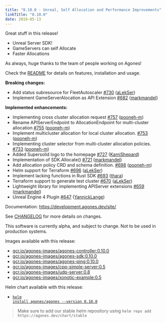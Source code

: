 ```yaml
---
title: "0.10.0 - Unreal, Self Allocation and Performance Improvements"
linkTitle: "0.10.0"
date: 2019-05-13
---
```


Great stuff in this release!

- Unreal Server SDK!
- GameServers can self Allocate
- Faster Allocations

As always, huge thanks to the team of people working on Agones!

Check the <a href="https://github.com/googleforgames/agones/tree/release-0.10.0" >README</a> for details on features, installation and usage.

**Breaking changes:**

- Add status subresource for FleetAutoscaler [\#730](https://github.com/googleforgames/agones/pull/730) ([aLekSer](https://github.com/aLekSer))
- Implement GameServerAlocation as API Extension  [\#682](https://github.com/googleforgames/agones/pull/682) ([markmandel](https://github.com/markmandel))

**Implemented enhancements:**

- Implementing cross cluster allocation request [\#757](https://github.com/googleforgames/agones/pull/757) ([pooneh-m](https://github.com/pooneh-m))
- Rename APIServerEndpoint to AllocationEndpoint for multi-cluster allocation [\#755](https://github.com/googleforgames/agones/pull/755) ([pooneh-m](https://github.com/pooneh-m))
- Implement multicluster allocation for local cluster allocation. [\#753](https://github.com/googleforgames/agones/pull/753) ([pooneh-m](https://github.com/pooneh-m))
- Implementing cluster selector from multi-cluster allocation policies. [\#733](https://github.com/googleforgames/agones/pull/733) ([pooneh-m](https://github.com/pooneh-m))
- Added Supersolid logo to the homepage [\#727](https://github.com/googleforgames/agones/pull/727) ([KamiShepard](https://github.com/KamiMay))
- Implementation of SDK.Allocate\(\) [\#721](https://github.com/googleforgames/agones/pull/721) ([markmandel](https://github.com/markmandel))
- Add allocation policy CRD and schema definition. [\#698](https://github.com/googleforgames/agones/pull/698) ([pooneh-m](https://github.com/pooneh-m))
- Helm support for Terraform [\#696](https://github.com/googleforgames/agones/pull/696) ([aLekSer](https://github.com/aLekSer))
- Implement lacking functions in Rust SDK [\#693](https://github.com/googleforgames/agones/pull/693) ([thara](https://github.com/thara))
- Terraform support to generate test cluster [\#670](https://github.com/googleforgames/agones/pull/670) ([aLekSer](https://github.com/aLekSer))
- Lightweight library for implementing APIServer extensions [\#659](https://github.com/googleforgames/agones/pull/659) ([markmandel](https://github.com/markmandel))
- Unreal Engine 4 Plugin [\#647](https://github.com/googleforgames/agones/pull/647) ([YannickLange](https://github.com/YannickLange))

Documentation: https://development.agones.dev/site/

See <a href="https://github.com/googleforgames/agones/blob/release-0.10.0/CHANGELOG.md" >CHANGELOG</a> for more details on changes.

This software is currently alpha, and subject to change. Not to be used in production systems.

Images available with this release:

- [gcr.io/agones-images/agones-controller:0.10.0](https://gcr.io/agones-images/agones-controller:0.10.0)
- [gcr.io/agones-images/agones-sdk:0.10.0](https://gcr.io/agones-images/agones-sdk:0.10.0)
- [gcr.io/agones-images/agones-ping:0.10.0](https://gcr.io/agones-images/agones-ping:0.10.0)
- [gcr.io/agones-images/cpp-simple-server:0.5](https://gcr.io/agones-images/cpp-simple-server:0.5)
- [gcr.io/agones-images/udp-server:0.8](https://gcr.io/agones-images/udp-server:0.8)
- [gcr.io/agones-images/xonotic-example:0.5](https://gcr.io/agones-images/xonotic-example:0.5)

Helm chart available with this release:

- <a href="https://agones.dev/chart/stable/agones-0.10.0.tgz" ><code>helm install agones/agones --version 0.10.0</code></a>

> Make sure to add our stable helm repository using `helm repo add https://agones.dev/chart/stable`


